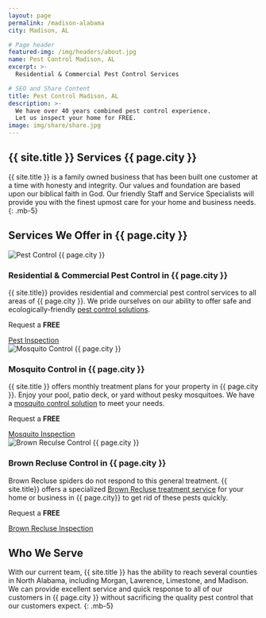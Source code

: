 ```yaml
---
layout: page
permalink: /madison-alabama
city: Madison, AL

# Page header
featured-img: /img/headers/about.jpg
name: Pest Control Madison, AL
excerpt: >-
  Residential & Commercial Pest Control Services

# SEO and Share Content
title: Pest Control Madison, AL
description: >-
  We have over 40 years combined pest control experience.
  Let us inspect your home for FREE.
image: img/share/share.jpg
---
```


## {{ site.title }} Services {{ page.city }}
{{ site.title }} is a family owned business that has been built one customer at a time with honesty and integrity. Our values and foundation are based upon our biblical faith in God. Our friendly Staff and Service Specialists will provide you with the finest upmost care for your home and business needs.
{: .mb-5}

## Services We Offer in {{ page.city }}

<div class="card-deck mb-5">
  <div class="card">
    <img class="card-img-top" src="{{ "/img/post/pest-control.jpg" | relative_url }}" alt="Pest Control {{ page.city }}">
    <div class="card-body">
      <h3 class="card-title">Residential &amp; Commercial Pest Control in {{ page.city }}</h3>
      <p class="card-text">{{ site.title}} provides residential and commercial pest control services to all areas of {{ page.city }}. We pride ourselves on our ability to offer safe and ecologically-friendly <a href="/services/residential-commercial-pest-control">pest control solutions</a>.</p>
      <p class="mb-0">Request a <strong>FREE</strong></p>
      <a href="/request-inspection" class="btn btn-success">Pest Inspection</a>
    </div>
  </div>

  <div class="card">
    <img class="card-img-top" src="{{ "/img/post/mosquito-control.jpg" | relative_url }}" alt="Mosquito Control {{ page.city }}">
    <div class="card-body">
      <h3 class="card-title">Mosquito Control in {{ page.city }}</h3>
      <p class="card-text">{{ site.title }} offers monthly treatment plans for your property in {{ page.city }}. Enjoy your pool, patio deck, or yard without pesky mosquitoes. We have a <a href="/services/mosquito-control">mosquito control solution</a> to meet your needs.</p>
      <p class="mb-0">Request a <strong>FREE</strong></p>
      <a href="/request-inspection" class="btn btn-success">Mosquito Inspection</a>
    </div>
  </div>
  
  <div class="card">
    <img class="card-img-top" src="{{ "/img/post/brown-recluse-control.jpg" | relative_url }}"  alt="Brown Reculse Control {{ page.city }}">
    <div class="card-body">
      <h3 class="card-title">Brown Recluse Control in {{ page.city }}</h3>
      <p class="card-text">Brown Recluse spiders do not respond to this general treatment. {{ site.title}} offers a specialized <a href="/services/brown-recluse-control">Brown Recluse treatment service</a> for your home or business in {{ page.city}} to get rid of these pests quickly.</p>
      <p class="mb-0">Request a <strong>FREE</strong></p>
      <a href="/request-inspection" class="btn btn-success">Brown Recluse Inspection</a>
    </div>
  </div>
</div>

## Who We Serve
With our current team, {{ site.title }} has the ability to reach several counties in North Alabama, including Morgan, Lawrence, Limestone, and Madison. We can provide excellent service and quick response to all of our customers in {{ page.city }} without sacrificing the quality pest control that our customers expect.
{: .mb-5}
